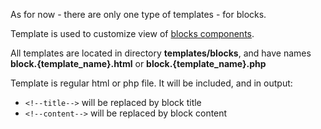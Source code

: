 As for now - there are only one type of templates - for blocks.

Template is used to customize view of [blocks components](/docs/backend-components/Blocks.md).

All templates are located in directory **templates/blocks**, and have names **block.{template_name}.html** or **block.{template_name}.php**

Template is regular html or php file. It will be included, and in output:
* `<!--title-->` will be replaced by block title
* `<!--content-->` will be replaced by block content
